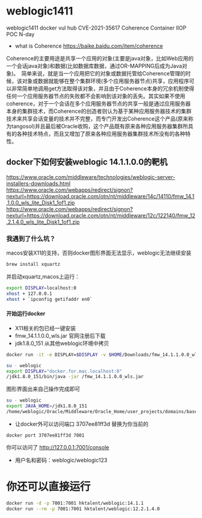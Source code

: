 # weblogic1411
weblogic1411 docker vul hub
CVE-2021-35617 Coherence Container	IIOP POC N-day

- what is Coherence
https://baike.baidu.com/item/coherence

Coherence的主要用途是共享一个应用的对象(主要是java对象，比如Web应用的一个会话java对象)和数据(比如数据库数据，通过OR-MAPPING后成为Java对象)。　简单来说，就是当一个应用把它的对象或数据托管给Coherence管理的时候，该对象或数据就能够在整个集群环境(多个应用服务器节点)共享，应用程序可以非常简单地调用get方法取得该对象，并且由于Coherence本身的冗余机制使得任何一个应用服务器节点的失败都不会影响到该对象的丢失。其实如果不使用coherence，对于一个会话在多个应用服务器节点的共享一般是通过应用服务器本身的集群技术，而Coherence的创造者则认为基于某种应用服务器技术的集群技术来共享会话变量的技术并不完整，而专门开发出Coherence这个产品(原来称为tangosol)并且最后被Oracle收购，这个产品既有原来各种应用服务器集群所具有的各种技术特点，而且又增加了原来各种应用服务器集群技术所没有的各种特性。

## docker下如何安装weblogic 14.1.1.0.0的靶机
https://www.oracle.com/middleware/technologies/weblogic-server-installers-downloads.html
https://www.oracle.com/webapps/redirect/signon?nexturl=https://download.oracle.com/otn/nt/middleware/14c/14110/fmw_14.1.1.0.0_wls_lite_Disk1_1of1.zip
https://www.oracle.com/webapps/redirect/signon?nexturl=https://download.oracle.com/otn/nt/middleware/12c/122140/fmw_12.2.1.4.0_wls_lite_Disk1_1of1.zip

### 我遇到了什么坑？
macos安装X11的支持，否则docker图形界面无法显示，weblogic无法继续安装
```bash
brew install xquartz
```
并启动xquartz,macos上运行：
```bash
export DISPLAY=localhost:0
xhost + 127.0.0.1
xhost + `ipconfig getifaddr en0`


```
#### 开始运行docker
- X11相关的包已经一键安装
- fmw_14.1.1.0.0_wls.jar 官网注册后下载
- jdk1.8.0_151 从其他weblogic环境中拷贝
```bash
docker run -it -e DISPLAY=$DISPLAY -v $HOME/Downloads/fmw_14.1.1.0.0_wls.jar:/fmw_14.1.1.0.0_wls.jar -v `pwd`/jdk1.8.0_151:/jdk1.8.0_151 ubuntu:latest /bin/bash -c 'apt update;apt install -yy libxrender-dev libxext-dev libxtst-dev;useradd weblogic;mkdir -p /home/weblogic;chown -R weblogic:weblogic /home/weblogic;bash'

su - weblogic
export DISPLAY="docker.for.mac.localhost:0"
/jdk1.8.0_151/bin/java -jar /fmw_14.1.1.0.0_wls.jar
```
图形界面出来自己操作完成即可
```bash
su - weblogic
export JAVA_HOME=/jdk1.8.0_151
/home/weblogic/Oracle/Middleware/Oracle_Home/user_projects/domains/base_domain/startWebLogic.sh
```
- 让docker外可以访问端口
3707ee81ff3d 替换为你当前的
```
docker port 3707ee81ff3d 7001
```
你可以访问了
http://127.0.0.1:7001/console

- 用户名和密码：weblogic/weblogic123

# 你还可以直接运行
```bash
docker run -d -p 7001:7001 hktalent/weblogic:14.1.1 
docker run --rm -p 7001:7001 hktalent/weblogic:12.2.1.4.0
```
